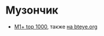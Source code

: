 # Музончик

* [M1+ top 1000](magnet:?xt=urn:btih:4f98ff82c00cfa4d3aeb16bd6e1af24febbdc2e8&dn=All+Time+Top+1000.www.lokotorrents.com), также
[на bteye.org](http://www.bteye.org/q/M1-All-Time-Top-1000)
